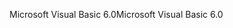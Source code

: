 <span data-ttu-id="3dddd-101">Microsoft Visual Basic 6.0</span><span class="sxs-lookup"><span data-stu-id="3dddd-101">Microsoft Visual Basic 6.0</span></span>